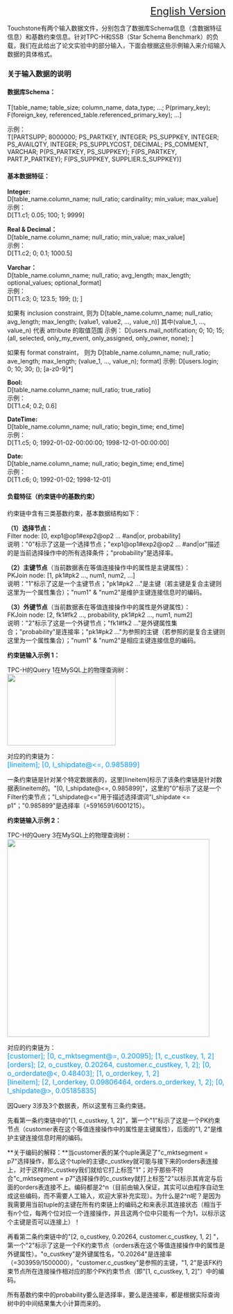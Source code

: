 <font size=5><div align="right"><a href="https://github.com/daseECNU/Touchstone/blob/master/running%20examples/input/README-en.md">English Version</a></div>
</font>

Touchstone有两个输入数据文件，分别包含了数据库Schema信息（含数据特征信息）和基数约束信息。针对TPC-H和SSB（Star Schema Benchmark）的负载，我们在此给出了论文实验中的部分输入，下面会根据这些示例输入来介绍输入数据的具体格式。

### 关于输入数据的说明

#### 数据库Schema：

T[table\_name; table\_size; column\_name, data\_type; ...; P(primary\_key); F(foreign\_key, referenced\_table.referenced\_primary_key); ...]  

示例：  
T[PARTSUPP; 8000000; PS\_PARTKEY, INTEGER; PS\_SUPPKEY, INTEGER; PS\_AVAILQTY, INTEGER; PS\_SUPPLYCOST, DECIMAL; PS\_COMMENT, VARCHAR; P(PS\_PARTKEY, PS\_SUPPKEY); F(PS\_PARTKEY, PART.P\_PARTKEY); F(PS\_SUPPKEY, SUPPLIER.S\_SUPPKEY)]

#### 基本数据特征：

**Integer:**  
D[table\_name.column\_name; null\_ratio; cardinality; min\_value; max\_value]  
示例：  
D[T1.c1; 0.05; 100; 1; 9999]

**Real & Decimal：**  
D[table\_name.column\_name; null\_ratio; min\_value; max\_value]  
示例：  
D[T1.c2; 0; 0.1; 1000.5]

**Varchar：**  
D[table\_name.column\_name; null\_ratio; avg\_length; max\_length; optional\_values; optional\_format]  
示例：  
D[T1.c3; 0; 123.5; 199; (); ]

如果有 inclusion constraint, 则为
D[table\_name.column\_name; null\_ratio; avg\_length; max\_length; (value1, value2, ..., value_n)]
其中(value\_1, ..., value\_n) 代表 attribute 的取值范围
示例：
D[users.mail_notification; 0; 10; 15; (all, selected, only_my_event, only_assigned, only_owner, none); ]


如果有 format constraint， 则为
D[table\_name.column\_name; null\_ratio; ave\_length; max\_length; (value\_1, ..., value\_n); format]
示例:
D[users.login; 0; 10; 30; (); [a-z0-9]*]

**Bool:**  
D[table\_name.column\_name; null\_ratio; true\_ratio]  
示例：  
D[T1.c4; 0.2; 0.6]

**DateTime:**  
D[table\_name.column\_name; null\_ratio; begin\_time; end\_time]  
示例：  
D[T1.c5; 0; 1992-01-02-00:00:00; 1998-12-01-00:00:00]

**Date:**  
D[table\_name.column\_name; null\_ratio; begin\_time; end\_time]  
示例：  
D[T1.c6; 0; 1992-01-02; 1998-12-01]

#### 负载特征（约束链中的基数约束）

约束链中含有三类基数约束，基本数据结构如下：  

**（1）选择节点：**   
Filter node: [0, exp1@op1#exp2@op2 ... #and|or, probability]    
说明："0"标示了这是一个选择节点；"exp1@op1#exp2@op2 ... #and|or"描述的是当前选择操作中的所有选择条件；"probability"是选择率。

**（2）主键节点**（当前数据表在等值连接操作中的属性是主键属性）：  
PKJoin node: [1, pk1#pk2 ..., num1, num2, ...]  
说明："1"标示了这是一个主键节点；"pk1#pk2 ..."是主键（若主键是复合主键则这里为一个属性集合）；"num1" & "num2"是维护主键连接信息时的编码。

**（3）外键节点**（当前数据表在等值连接操作中的属性是外键属性）：  
FKJoin node: [2, fk1#fk2 ..., probability, pk1#pk2 ..., num1, num2]  
说明："2"标示了这是一个外键节点；"fk1#fk2 ..."是外键属性集合；"probability"是连接率；"pk1#pk2 ..."为参照的主键（若参照的是复合主键则这里为一个属性集合）；"num1" & "num2"是相应主键连接信息的编码。

**约束链输入示例 1：**

TPC-H的Query 1在MySQL上的物理查询树：  
<img src="./TPC-H_Query-1.png" width=250 height=165/>

对应的约束链为：
<font color=#0099ff size=3>  
[lineitem]; [0, l\_shipdate@<=, 0.985899]
</font>

一条约束链是针对某个特定数据表的，这里[lineitem]标示了该条约束链是针对数据表lineitem的。"[0, l\_shipdate@<=, 0.985899]"，这里的"0"标示了这是一个Filter约束节点；"l\_shipdate@<="用于描述选择谓词"l\_shipdate <= p1"；"0.985899"是选择率（=5916591/6001215）。

**约束链输入示例 2：**

TPC-H的Query 3在MySQL上的物理查询树：  
<img src="./TPC-H_Query-3.png" width=466 height=456/>

对应的约束链为：  
<font color=#0099ff size=3>
[customer]; [0, c\_mktsegment@=, 0.20095]; [1, c\_custkey, 1, 2]  
[orders]; [2, o\_custkey, 0.20264, customer.c\_custkey, 1, 2]; [0, o\_orderdate@<, 0.48403]; [1, o\_orderkey, 1, 2]  
[lineitem]; [2, l\_orderkey, 0.09806464, orders.o\_orderkey, 1, 2]; [0, l\_shipdate@>, 0.05185835]
</font>

因Query 3涉及3个数据表，所以这里有三条约束链。

先看第一条约束链中的"[1, c\_custkey, 1, 2]"，第一个"1"标示了这是一个PK约束节点（customer表在这个等值连接操作中的属性是主键属性），后面的"1, 2"是维护主键连接信息时用的编码。

**关于编码的解释：**当customer表的某个tuple满足了"c\_mktsegment = p7"选择操作，那么这个tuple的主键c\_custkey就可能与接下来的orders表连接上，对于这样的c\_custkey我们就给它打上标签"1"；对于那些不符合"c\_mktsegment = p7"选择操作的c\_custkey就打上标签"2"以标示其肯定与后面的orders表连接不上。编码都是2^n（目前由输入保证，其实可以由程序自动生成这些编码，而不需要人工输入，欢迎大家补充实现）。为什么是2^n呢？是因为我需要用当前tuple的主键在所有约束链上的编码之和来表示其连接状态（相当于有n个位，每两个位对应一个连接操作，并且这两个位中只能有一个为1，以标示这个主键是否可以连接上）！

再看第二条约束链中的"[2, o\_custkey, 0.20264, customer.c\_custkey, 1, 2] "，第一个"2"标示了这是一个FK约束节点（orders表在这个等值连接操作中的属性是外键属性）。"o\_custkey"是外键属性名，"0.20264"是连接率（=303959/1500000），"customer.c\_custkey"是参照的主键，"1, 2"是该FK约束节点所在连接操作相对应的那个PK约束节点（即"[1, c\_custkey, 1, 2]"）中的编码。

所有基数约束中的probability要么是选择率，要么是连接率，都是根据实际查询树中的中间结果集大小计算而来的。

